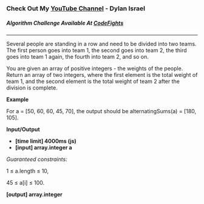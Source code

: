 ### Check Out My [YouTube Channel](https://www.YouTube.com/CodingTutorials360) - Dylan Israel

##### Algorithm Challenge Available At [CodeFights](https://codefights.com/arcade/intro/level-4/cC5QuL9fqvZjXJsW9)
---
Several people are standing in a row and need to be divided into two teams. The first person goes into team 1, the second goes into team 2, the third goes into team 1 again, the fourth into team 2, and so on.

You are given an array of positive integers - the weights of the people. Return an array of two integers, where the first element is the total weight of team 1, and the second element is the total weight of team 2 after the division is complete.

**Example**

For a = [50, 60, 60, 45, 70], the output should be
alternatingSums(a) = [180, 105].

**Input/Output**

- **[time limit] 4000ms (js)**
- **[input] array.integer a**

*Guaranteed constraints:*

1 ≤ a.length ≤ 10,

45 ≤ a[i] ≤ 100.

**[output] array.integer**
